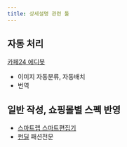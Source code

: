 ```yaml
---
title: 상세설명 관련 툴
---
```


## 자동 처리
[카페24 에디봇](https://www.cafe24.com/edibot-series/)
- 이미지 자동분류, 자동배치
- 번역


## 일반 작성, 쇼핑몰별 스펙 반영
- [스마트랩 스마트편집기](http://www.smarteditor.co.kr/)
- [펀딜](https://fundeal.kr/) 패션전문